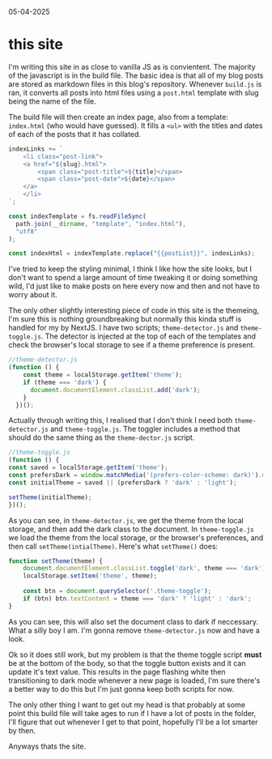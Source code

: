 05-04-2025
# this site
I'm writing this site in as close to vanilla JS as is convientent. The majority of the javascript is in the build file. The basic idea is that all of my blog posts are stored as markdown files in this blog's repository. Whenever `build.js` is ran, it converts all posts into html files using a `post.html` template with slug being the name of the file.

The build file will then create an index page, also from a template: `index.html` (who would have guessed). It fills a `<ul>` with the titles and dates of each of the posts that it has collated.

``` js
indexLinks += `
    <li class="post-link">
    <a href="${slug}.html">
        <span class="post-title">${title}</span>
        <span class="post-date">${date}</span>
    </a>
    </li>
`;

const indexTemplate = fs.readFileSync(
  path.join(__dirname, "template", "index.html"),
  "utf8"
);

const indexHtml = indexTemplate.replace("{{postList}}", indexLinks);
```

I've tried to keep the styling minimal, I think I like how the site looks, but I don't want to spend a large amount of time tweaking it or doing something wild, I'd just like to make posts on here every now and then and not have to worry about it. 

The only other slightly interesting piece of code in this site is the themeing, I'm sure this is nothing groundbreaking but normally this kinda stuff is handled for my by NextJS. I have two scripts; `theme-detector.js` and `theme-toggle.js`. The detector is injected at the top of each of the templates and check the browser's local storage to see if a theme preference is present.
``` javascript
//theme-detector.js
(function () {
    const theme = localStorage.getItem('theme');
    if (theme === 'dark') {
      document.documentElement.classList.add('dark');
    }
  })();
```
Actually through writing this, I realised that I don't think I need both `theme-detector.js` and `theme-toggle.js`. The toggler includes a method that should do the same thing as the `theme-dector.js` script. 
``` javascript
//theme-toggle.js
(function () {
const saved = localStorage.getItem('theme');
const prefersDark = window.matchMedia('(prefers-color-scheme: dark)').matches;
const initialTheme = saved || (prefersDark ? 'dark' : 'light');

setTheme(initialTheme);
})();  
```
As you can see, in `theme-detector.js`, we get the theme from the local storage, and then add the dark class to the document. In `theme-toggle.js` we load the theme from the local storage, or the browser's preferences, and then call `setTheme(intialTheme)`. Here's what `setTheme()` does:
``` javascript
function setTheme(theme) {
    document.documentElement.classList.toggle('dark', theme === 'dark');
    localStorage.setItem('theme', theme);
  
    const btn = document.querySelector('.theme-toggle');
    if (btn) btn.textContent = theme === 'dark' ? 'light' : 'dark';
}
```
As you can see, this will also set the document class to dark if neccessary. What a silly boy I am. I'm gonna remove `theme-detector.js` now and have a look.

Ok so it does still work, but my problem is that the theme toggle script **must** be at the bottom of the body, so that the toggle button exists and it can update it's text value. This results in the page flashing white then transitioning to dark mode whenever a new page is loaded, I'm sure there's a better way to do this but I'm just gonna keep both scripts for now.

The only other thing I want to get out my head is that probably at some point this build file will take ages to run if I have a lot of posts in the folder, I'll figure that out whenever I get to that point, hopefully I'll be a lot smarter by then.

Anyways thats the site.